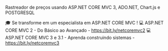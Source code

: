 
Rastreador de preços usando ASP.NET CORE MVC 3, ADO.NET, Chart.js e POSTGRESQL

🎓 Se transforme em um especialista em ASP.NET CORE MVC !
💻 ASP.NET CORE MVC 2 - Do Básico ao Avançado - https://bit.ly/netcoremvc2
💻 ASP.NET CORE MVC 3 e 3.1 - Aprenda construindo sistemas - https://bit.ly/netcoremvc3
